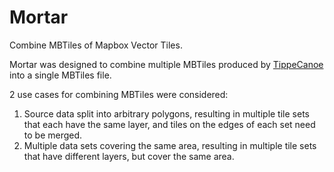 # Mortar
Combine MBTiles of Mapbox Vector Tiles.

Mortar was designed to combine multiple MBTiles produced by [TippeCanoe](https://github.com/mapbox/tippecanoe) into a single MBTiles file.

2 use cases for combining MBTiles were considered:
1. Source data split into arbitrary polygons, resulting in multiple tile sets that each have the same layer, and tiles on the edges of each set need to be merged.
2. Multiple data sets covering the same area, resulting in multiple tile sets that have different layers, but cover the same area.



